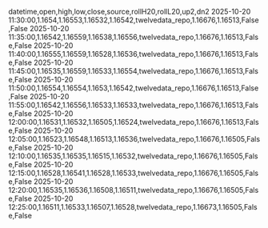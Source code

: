 datetime,open,high,low,close,source,rollH20,rollL20,up2,dn2
2025-10-20 11:30:00,1.1654,1.16553,1.16532,1.16542,twelvedata_repo,1.16676,1.16513,False,False
2025-10-20 11:35:00,1.16542,1.16559,1.16538,1.16556,twelvedata_repo,1.16676,1.16513,False,False
2025-10-20 11:40:00,1.16555,1.16559,1.16528,1.16536,twelvedata_repo,1.16676,1.16513,False,False
2025-10-20 11:45:00,1.16535,1.16559,1.16533,1.16554,twelvedata_repo,1.16676,1.16513,False,False
2025-10-20 11:50:00,1.16554,1.16554,1.1653,1.16542,twelvedata_repo,1.16676,1.16513,False,False
2025-10-20 11:55:00,1.16542,1.16556,1.16533,1.16533,twelvedata_repo,1.16676,1.16513,False,False
2025-10-20 12:00:00,1.16531,1.16532,1.16505,1.16524,twelvedata_repo,1.16676,1.16513,False,False
2025-10-20 12:05:00,1.16523,1.16548,1.16513,1.16536,twelvedata_repo,1.16676,1.16505,False,False
2025-10-20 12:10:00,1.16535,1.16535,1.16515,1.16532,twelvedata_repo,1.16676,1.16505,False,False
2025-10-20 12:15:00,1.16528,1.16541,1.16528,1.16533,twelvedata_repo,1.16676,1.16505,False,False
2025-10-20 12:20:00,1.16535,1.16536,1.16508,1.16511,twelvedata_repo,1.16676,1.16505,False,False
2025-10-20 12:25:00,1.16511,1.16533,1.16507,1.16528,twelvedata_repo,1.16673,1.16505,False,False
